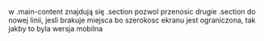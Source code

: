 w .main-content znajdują się .section
pozwol przenosic drugie .section do nowej linii, jesli brakuje miejsca
bo szerokosc ekranu jest ograniczona, tak jakby to byla wersja mobilna
